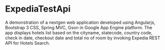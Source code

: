 ExpediaTestApi
==============

A demonstration of a nextgen web application developed using Angularjs, Bootstrap 3 CSS, Spring MVC, Gson in 
Google App Engine platform. The app displays hotels list based on the cityname, statecode, country code, 
check in date, checkout date and total no of room by invoking Expedia REST API for Hotels Search.
